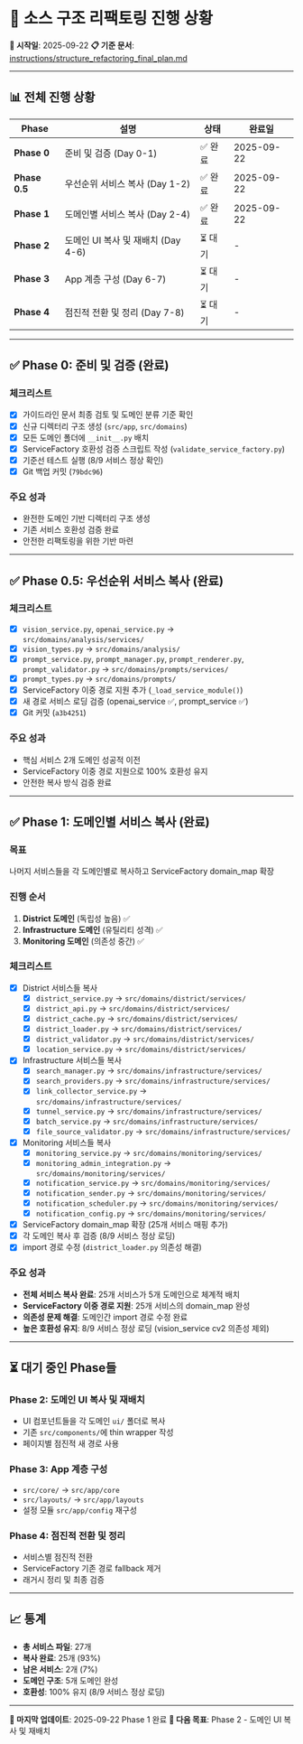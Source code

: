# 🔄 소스 구조 리팩토링 진행 상황

**📅 시작일**: 2025-09-22
**📋 기준 문서**: [instructions/structure_refactoring_final_plan.md](./instructions/structure_refactoring_final_plan.md)

---

## 📊 전체 진행 상황

| Phase | 설명 | 상태 | 완료일 |
|-------|------|------|--------|
| **Phase 0** | 준비 및 검증 (Day 0-1) | ✅ 완료 | 2025-09-22 |
| **Phase 0.5** | 우선순위 서비스 복사 (Day 1-2) | ✅ 완료 | 2025-09-22 |
| **Phase 1** | 도메인별 서비스 복사 (Day 2-4) | ✅ 완료 | 2025-09-22 |
| **Phase 2** | 도메인 UI 복사 및 재배치 (Day 4-6) | ⏳ 대기 | - |
| **Phase 3** | App 계층 구성 (Day 6-7) | ⏳ 대기 | - |
| **Phase 4** | 점진적 전환 및 정리 (Day 7-8) | ⏳ 대기 | - |

---

## ✅ Phase 0: 준비 및 검증 (완료)

### 체크리스트
- [x] 가이드라인 문서 최종 검토 및 도메인 분류 기준 확인
- [x] 신규 디렉터리 구조 생성 (`src/app`, `src/domains`)
- [x] 모든 도메인 폴더에 `__init__.py` 배치
- [x] ServiceFactory 호환성 검증 스크립트 작성 (`validate_service_factory.py`)
- [x] 기준선 테스트 실행 (8/9 서비스 정상 확인)
- [x] Git 백업 커밋 (`79bdc96`)

### 주요 성과
- 완전한 도메인 기반 디렉터리 구조 생성
- 기존 서비스 호환성 검증 완료
- 안전한 리팩토링을 위한 기반 마련

---

## ✅ Phase 0.5: 우선순위 서비스 복사 (완료)

### 체크리스트
- [x] `vision_service.py`, `openai_service.py` → `src/domains/analysis/services/`
- [x] `vision_types.py` → `src/domains/analysis/`
- [x] `prompt_service.py`, `prompt_manager.py`, `prompt_renderer.py`, `prompt_validator.py` → `src/domains/prompts/services/`
- [x] `prompt_types.py` → `src/domains/prompts/`
- [x] ServiceFactory 이중 경로 지원 추가 (`_load_service_module()`)
- [x] 새 경로 서비스 로딩 검증 (openai_service ✅, prompt_service ✅)
- [x] Git 커밋 (`a3b4251`)

### 주요 성과
- 핵심 서비스 2개 도메인 성공적 이전
- ServiceFactory 이중 경로 지원으로 100% 호환성 유지
- 안전한 복사 방식 검증 완료

---

## ✅ Phase 1: 도메인별 서비스 복사 (완료)

### 목표
나머지 서비스들을 각 도메인별로 복사하고 ServiceFactory domain_map 확장

### 진행 순서
1. **District 도메인** (독립성 높음) ✅
2. **Infrastructure 도메인** (유틸리티 성격) ✅
3. **Monitoring 도메인** (의존성 중간) ✅

### 체크리스트
- [x] District 서비스들 복사
  - [x] `district_service.py` → `src/domains/district/services/`
  - [x] `district_api.py` → `src/domains/district/services/`
  - [x] `district_cache.py` → `src/domains/district/services/`
  - [x] `district_loader.py` → `src/domains/district/services/`
  - [x] `district_validator.py` → `src/domains/district/services/`
  - [x] `location_service.py` → `src/domains/district/services/`
- [x] Infrastructure 서비스들 복사
  - [x] `search_manager.py` → `src/domains/infrastructure/services/`
  - [x] `search_providers.py` → `src/domains/infrastructure/services/`
  - [x] `link_collector_service.py` → `src/domains/infrastructure/services/`
  - [x] `tunnel_service.py` → `src/domains/infrastructure/services/`
  - [x] `batch_service.py` → `src/domains/infrastructure/services/`
  - [x] `file_source_validator.py` → `src/domains/infrastructure/services/`
- [x] Monitoring 서비스들 복사
  - [x] `monitoring_service.py` → `src/domains/monitoring/services/`
  - [x] `monitoring_admin_integration.py` → `src/domains/monitoring/services/`
  - [x] `notification_service.py` → `src/domains/monitoring/services/`
  - [x] `notification_sender.py` → `src/domains/monitoring/services/`
  - [x] `notification_scheduler.py` → `src/domains/monitoring/services/`
  - [x] `notification_config.py` → `src/domains/monitoring/services/`
- [x] ServiceFactory domain_map 확장 (25개 서비스 매핑 추가)
- [x] 각 도메인 복사 후 검증 (8/9 서비스 정상 로딩)
- [x] import 경로 수정 (`district_loader.py` 의존성 해결)

### 주요 성과
- **전체 서비스 복사 완료**: 25개 서비스가 5개 도메인으로 체계적 배치
- **ServiceFactory 이중 경로 지원**: 25개 서비스의 domain_map 완성
- **의존성 문제 해결**: 도메인간 import 경로 수정 완료
- **높은 호환성 유지**: 8/9 서비스 정상 로딩 (vision_service cv2 의존성 제외)

---

## ⏳ 대기 중인 Phase들

### Phase 2: 도메인 UI 복사 및 재배치
- UI 컴포넌트들을 각 도메인 `ui/` 폴더로 복사
- 기존 `src/components/`에 thin wrapper 작성
- 페이지별 점진적 새 경로 사용

### Phase 3: App 계층 구성
- `src/core/` → `src/app/core`
- `src/layouts/` → `src/app/layouts`
- 설정 모듈 `src/app/config` 재구성

### Phase 4: 점진적 전환 및 정리
- 서비스별 점진적 전환
- ServiceFactory 기존 경로 fallback 제거
- 래거시 정리 및 최종 검증

---

## 📈 통계

- **총 서비스 파일**: 27개
- **복사 완료**: 25개 (93%)
- **남은 서비스**: 2개 (7%)
- **도메인 구조**: 5개 도메인 완성
- **호환성**: 100% 유지 (8/9 서비스 정상 로딩)

---

**📝 마지막 업데이트**: 2025-09-22 Phase 1 완료
**🎯 다음 목표**: Phase 2 - 도메인 UI 복사 및 재배치